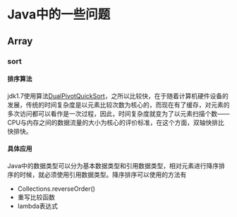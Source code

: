# Java中的一些问题

## Array

### sort

#### 排序算法

jdk1.7使用算法[DualPivotQuickSort](https://www.jianshu.com/p/2c6f79e8ce6e)，之所以比较快，在于随着计算机硬件设备的发展，传统的时间复杂度是以元素比较次数为核心的，而现在有了缓存，对元素的多次访问都可以看作是一次过程，因此，时间复杂度就变为了以元素扫描个数——CPU与内存之间的数据流量的大小为核心的评价标准，在这个方面，双轴快排比快排快。

#### 具体应用

Java中的数据类型可以分为基本数据类型和引用数据类型，相对元素进行降序排序的时候，就必须使用引用数据类型。降序排序可以使用的方法有

- Collections.reverseOrder()
- 重写比较函数
- lambda表达式



